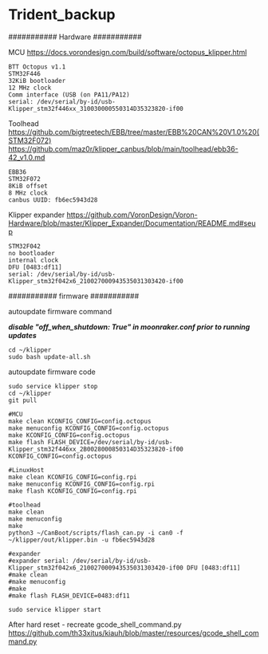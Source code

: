 # Trident_backup
########### Hardware ###########

MCU
https://docs.vorondesign.com/build/software/octopus_klipper.html
	
	BTT Octopus v1.1
	STM32F446
	32KiB bootloader
	12 MHz clock
	Comm interface (USB (on PA11/PA12)
	serial: /dev/serial/by-id/usb-Klipper_stm32f446xx_310030000550314D35323820-if00

Toolhead
https://github.com/bigtreetech/EBB/tree/master/EBB%20CAN%20V1.0%20(STM32F072)
https://github.com/maz0r/klipper_canbus/blob/main/toolhead/ebb36-42_v1.0.md
	
	EBB36 
	STM32F072
	8KiB offset
	8 MHz clock
	canbus UUID: fb6ec5943d28

Klipper expander
https://github.com/VoronDesign/Voron-Hardware/blob/master/Klipper_Expander/Documentation/README.md#seup 
	
	STM32F042
	no bootloader
	internal clock
	DFU [0483:df11]
	serial: /dev/serial/by-id/usb-Klipper_stm32f042x6_210027000943535031303420-if00 
 
########### firmware ###########

autoupdate firmware command

***disable "off_when_shutdown: True" in moonraker.conf prior to running updates***
~~~~~~~~~~~~~~~~~~~~~
cd ~/klipper
sudo bash update-all.sh
~~~~~~~~~~~~~~~~~~~~~~
autoupdate firmware code
~~~~~~~~~~~~~~~~~~~~~~
sudo service klipper stop
cd ~/klipper
git pull

#MCU
make clean KCONFIG_CONFIG=config.octopus
make menuconfig KCONFIG_CONFIG=config.octopus
make KCONFIG_CONFIG=config.octopus
make flash FLASH_DEVICE=/dev/serial/by-id/usb-Klipper_stm32f446xx_2B0028000850314D35323820-if00 KCONFIG_CONFIG=config.octopus

#LinuxHost
make clean KCONFIG_CONFIG=config.rpi
make menuconfig KCONFIG_CONFIG=config.rpi
make flash KCONFIG_CONFIG=config.rpi

#toolhead
make clean 
make menuconfig 
make 
python3 ~/CanBoot/scripts/flash_can.py -i can0 -f ~/klipper/out/klipper.bin -u fb6ec5943d28

#expander
#expander serial: /dev/serial/by-id/usb-Klipper_stm32f042x6_210027000943535031303420-if00 DFU [0483:df11]
#make clean 
#make menuconfig 
#make
#make flash FLASH_DEVICE=0483:df11 

sudo service klipper start
~~~~~~~~~~~~~~~~~~~~~~~~~~~~~~~~~~

After hard reset - recreate gcode_shell_command.py
https://github.com/th33xitus/kiauh/blob/master/resources/gcode_shell_command.py
